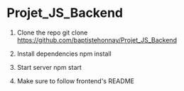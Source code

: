 # Projet_JS_Backend

1) Clone the repo
git clone https://github.com/baptistehonnay/Projet_JS_Backend

2) Install dependencies
npm install

3) Start server
npm start

4) Make sure to follow frontend's README
